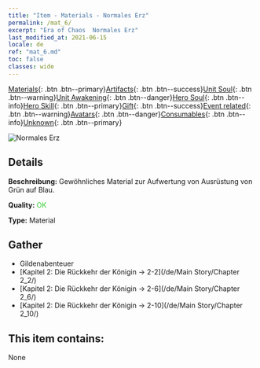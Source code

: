 ```yaml
---
title: "Item - Materials - Normales Erz"
permalink: /mat_6/
excerpt: "Era of Chaos  Normales Erz"
last_modified_at: 2021-06-15
locale: de
ref: "mat_6.md"
toc: false
classes: wide
---
```

 [Materials](/ItemsDE/){: .btn .btn--primary}[Artifacts](/ItemsDE/Artifacts/){: .btn .btn--success}[Unit Soul](/ItemsDE/UnitSoul/){: .btn .btn--warning}[Unit Awakening](/ItemsDE/UnitAwakening/){: .btn .btn--danger}[Hero Soul](/ItemsDE/HeroSoul/){: .btn .btn--info}[Hero Skill](/ItemsDE/HeroSkill/){: .btn .btn--primary}[Gift](/ItemsDE/Gift/){: .btn .btn--success}[Event related](/ItemsDE/Events/){: .btn .btn--warning}[Avatars](/ItemsDE/Avatars/){: .btn .btn--danger}[Consumables](/ItemsDE/Consumables/){: .btn .btn--info}[Unknown](/ItemsDE/Unknown/){: .btn .btn--primary}

 ![Normales Erz](/images/t/i_cailiao_kuangshi1.png)

## Details
 **Beschreibung:** Gewöhnliches Material zur Aufwertung von Ausrüstung von Grün auf Blau.

 **Quality:** <span style="color: #32CD32">OK</span>

 **Type:** Material

## Gather

*    Gildenabenteuer 
*    [Kapitel 2: Die Rückkehr der Königin -> 2-2](/de/Main Story/Chapter 2_2/) 
*    [Kapitel 2: Die Rückkehr der Königin -> 2-6](/de/Main Story/Chapter 2_6/) 
*    [Kapitel 2: Die Rückkehr der Königin -> 2-10](/de/Main Story/Chapter 2_10/) 

## This item contains:

  None

